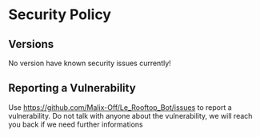 # Security Policy

## Versions

No version have known security issues currently!

## Reporting a Vulnerability

Use https://github.com/Malix-Off/Le_Rooftop_Bot/issues to report a vulnerability.
Do not talk with anyone about the vulnerability, we will reach you back if we need further informations
